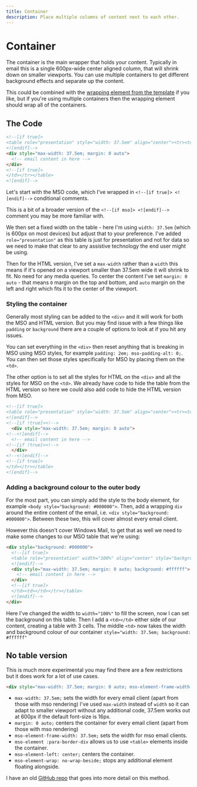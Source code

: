 ```yaml
---
title: Container
description: Place multiple columns of content next to each other.
---
```


# Container

The container is the main wrapper that holds your content. Typically in email this is a single 600px-wide center aligned column, that will shrink down on smaller viewports.
You can use multiple containers to get different background effects and separate up the content.

This could be combined with the [wrapping element from the template](/email-code/template#wrapping-element) if you like, but if you're using multiple containers then the wrapping element should wrap all of the containers.

## The Code

```html
<!--[if true]>
<table role="presentation" style="width: 37.5em" align="center"><tr><td>
<![endif]-->
<div style="max-width: 37.5em; margin: 0 auto">
  <!-- email content in here -->
</div>
<!--[if true]>
</td></tr></table>
<![endif]-->
```

Let's start with the MSO code, which I've wrapped in `<!--[if true]> <![endif]-->` conditional comments.

This is a bit of a broader version of the `<!--[if mso]> <![endif]-->` comment you may be more familiar with.

We then set a fixed width on the table - here I'm using `width: 37.5em` (which is 600px on most devices) but adjust that to your preference. I've added `role="presentation"` as this table is just for presentation and not for data so we need to make that clear to any assistive technology the end user might be using.

Then for the HTML version, I've set a `max-width` rather than a `width` this means if it's opened on a viewport smaller than 37.5em wide it will shrink to fit. No need for any media queries. To center the content I've set `margin: 0 auto` - that means `0` margin on the top and bottom, and `auto` margin on the left and right which fits it to the center of the viewport.

### Styling the container

Generally most styling can be added to the `<div>` and it will work for both the MSO and HTML version. But you may find issue with a few things like `padding` or `background` there are a couple of options to look at if you hit any issues.

You can set everything in the `<div>` then reset anything that is breaking in MSO using MSO styles, for example `padding: 2em; mso-padding-alt: 0;`. You can then set those styles specifically for MSO by placing them on the `<td>`.

The other option is to set all the styles for HTML on the `<div>` and all the styles for MSO on the `<td>`. We already have code to hide the table from the HTML version so here we could also add code to hide the HTML version from MSO.

```html
<!--[if true]>
<table role="presentation" style="width: 37.5em" align="center"><tr><td>
<![endif]-->
<!--[if !true]><!-->
  <div style="max-width: 37.5em; margin: 0 auto">
<!--<![endif]-->
  <!-- email content in here -->
<!--[if !true]><!-->
  </div>
<!--<![endif]-->
<!--[if true]>
</td></tr></table>
<![endif]-->
```

### Adding a background colour to the outer body

For the most part, you can simply add the style to the body element, for example `<body style="background: #000000">`. Then, add a wrapping `div` around the entire content of the email, i.e. `<div style="background: #000000">`. Between these two, this will cover almost every email client.

However this doesn't cover Windows Mail, to get that as well we need to make some changes to our MSO table that we're using:

```html
<div style="background: #000000">
  <!--[if true]>
  <table role="presentation" width="100%" align="center" style="background: #000000"><tr><td></td><td style="width: 37.5em; background: #ffffff">
  <![endif]-->
  <div style="max-width: 37.5em; margin: 0 auto; background: #ffffff">
    <!-- email content in here -->
  </div>
  <!--[if true]>
  </td><td></td></tr></table>
  <![endif]-->
</div>
```

Here I've changed the width to `width="100%"` to fill the screen, now I can set the background on this table. Then I add a `<td></td>` either side of our content, creating a table with 3 cells. The middle `<td>` now takes the width and background colour of our container `style="width: 37.5em; background: #ffffff"`

## No table version

This is much more experimental you may find there are a few restrictions but it does work for a lot of use cases.

```html
<div style="max-width: 37.5em; margin: 0 auto; mso-element-frame-width: 37.5em; mso-element: para-border-div; mso-element-left: center; mso-element-wrap: no-wrap-beside;">
```

* `max-width: 37.5em;` sets the width for every email client (apart from those with mso rendering) I've used `max-width` instead of `width` so it can adapt to smaller viewport without any additional code, 37.5em works out at 600px if the default font-size is 16px.
* `margin: 0 auto;` centers the container for every email client (apart from those with mso rendering)
* `mso-element-frame-width: 37.5em;` sets the width for mso email clients.
* `mso-element :para-border-div` allows us to use `<table>` elements inside the container.
* `mso-element-left: center;` centers the container.
* `mso-element-wrap: no-wrap-beside;` stops any additional element floating alongside.

I have an old [GitHub repo](https://github.com/M-J-Robbins/get-off-the-table) that goes into more detail on this method.
